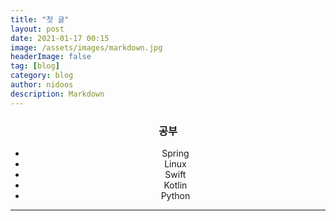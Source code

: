 ```yaml
---
title: "첫 글"
layout: post
date: 2021-01-17 00:15
image: /assets/images/markdown.jpg
headerImage: false
tag: [blog]
category: blog
author: nidoos
description: Markdown
---
```

<center>

### 공부
- Spring
- Linux
- Swift
- Kotlin
- Python



---
